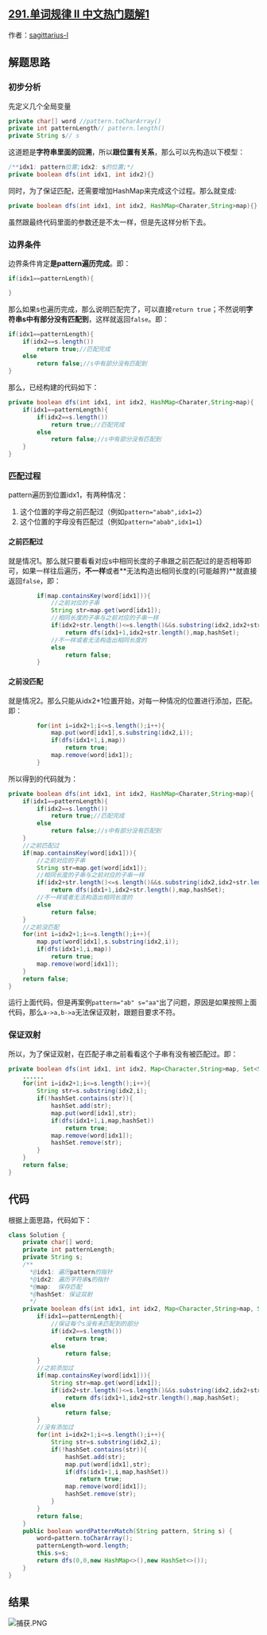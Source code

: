 ## [291.单词规律 II 中文热门题解1](https://leetcode.cn/problems/word-pattern-ii/solutions/100000/hui-su-hashmapbao-cun-pi-pei-hashsetbao-645u7)

作者：[sagittarius-l](https://leetcode.cn/u/sagittarius-l)

## 解题思路
### 初步分析
先定义几个全局变量
```java
private char[] word //pattern.toCharArray()
private int patternLength// pattern.length()
private String s// s
```
这道题是**字符串里面的回溯**，所以**跟位置有关系**，那么可以先构造以下模型：
```java
/**idx1: pattern位置;idx2: s的位置;*/
private boolean dfs(int idx1, int idx2){}
```
同时，为了保证匹配，还需要增加HashMap来完成这个过程。那么就变成:
```java
private boolean dfs(int idx1, int idx2, HashMap<Charater,String>map){}
```
虽然跟最终代码里面的参数还是不太一样，但是先这样分析下去。
### 边界条件
边界条件肯定**是pattern遍历完成**。即：
```java
if(idx1==patternLength){

}
```
那么如果s也遍历完成，那么说明匹配完了，可以直接`return true`；不然说明**字符串s中有部分没有匹配到**，这样就返回`false`。即：
```java
if(idx1==patternLength){
    if(idx2==s.length())
        return true;//匹配完成
    else
        return false;//s中有部分没有匹配到
}
```
那么，已经构建的代码如下：
```java
private boolean dfs(int idx1, int idx2, HashMap<Charater,String>map){
    if(idx1==patternLength){
        if(idx2==s.length())
            return true;//匹配完成
        else
            return false;//s中有部分没有匹配到
    }
}
```
### 匹配过程
pattern遍历到位置idx1，有两种情况：
1. 这个位置的字母之前匹配过（例如`pattern="abab",idx1=2`）
2. 这个位置的字母没有匹配过（例如`pattern="abab",idx1=1`）

#### 之前匹配过
就是情况1。那么就只要看看对应s中相同长度的子串跟之前匹配过的是否相等即可，如果一样往后遍历，**不一样**或者**无法构造出相同长度的(可能越界)**就直接返回`false`，即：
```java
        if(map.containsKey(word[idx1])){
            //之前对应的子串
            String str=map.get(word[idx1]);
            //相同长度的子串与之前对应的子串一样
            if(idx2+str.length()<=s.length()&&s.substring(idx2,idx2+str.length()).equals(str))
                return dfs(idx1+1,idx2+str.length(),map,hashSet);
            //不一样或者无法构造出相同长度的
            else 
                return false;
        }
```
#### 之前没匹配
就是情况2。那么只能从idx2+1位置开始，对每一种情况的位置进行添加，匹配。即：
```java
        for(int i=idx2+1;i<=s.length();i++){
            map.put(word[idx1],s.substring(idx2,i));
            if(dfs(idx1+1,i,map))
                return true;
            map.remove(word[idx1]);
        }
```
所以得到的代码就为：
```java
private boolean dfs(int idx1, int idx2, HashMap<Charater,String>map){
    if(idx1==patternLength){
        if(idx2==s.length())
            return true;//匹配完成
        else
            return false;//s中有部分没有匹配到
    }
    //之前匹配过
    if(map.containsKey(word[idx1])){
        //之前对应的子串
        String str=map.get(word[idx1]);
        //相同长度的子串与之前对应的子串一样
        if(idx2+str.length()<=s.length()&&s.substring(idx2,idx2+str.length()).equals(str))
            return dfs(idx1+1,idx2+str.length(),map,hashSet);
        //不一样或者无法构造出相同长度的
        else 
            return false;
    }
    //之前没匹配
    for(int i=idx2+1;i<=s.length();i++){
        map.put(word[idx1],s.substring(idx2,i));
        if(dfs(idx1+1,i,map))
            return true;
        map.remove(word[idx1]);
    }
    return false;
}
```
运行上面代码，但是再案例`pattern="ab" s="aa"`出了问题，原因是如果按照上面代码，那么`a->a,b->a`无法保证双射，跟题目要求不符。
### 保证双射
所以，为了保证双射，在匹配子串之前看看这个子串有没有被匹配过。即：
```java
private boolean dfs(int idx1, int idx2, Map<Character,String>map, Set<String>hashSet){
    ......
    for(int i=idx2+1;i<=s.length();i++){
        String str=s.substring(idx2,i);
        if(!hashSet.contains(str)){
            hashSet.add(str);
            map.put(word[idx1],str);
            if(dfs(idx1+1,i,map,hashSet))
                return true;
            map.remove(word[idx1]);
            hashSet.remove(str);
        }
    }
    return false;
}
```

## 代码
根据上面思路，代码如下：
```java
class Solution {
    private char[] word;
    private int patternLength;
    private String s;
    /**
      *@idx1: 遍历pattern的指针
      *@idx2: 遍历字符串s的指针
      *@map:  保存匹配
      *@hashSet: 保证双射    
      */
    private boolean dfs(int idx1, int idx2, Map<Character,String>map, Set<String>hashSet){
        if(idx1==patternLength){
            //保证每个s没有未匹配到的部分
            if(idx2==s.length())
                return true;
            else 
                return false;
        }
        //之前添加过
        if(map.containsKey(word[idx1])){
            String str=map.get(word[idx1]);
            if(idx2+str.length()<=s.length()&&s.substring(idx2,idx2+str.length()).equals(str))
                return dfs(idx1+1,idx2+str.length(),map,hashSet);
            else 
                return false;
        }
        //没有添加过
        for(int i=idx2+1;i<=s.length();i++){
            String str=s.substring(idx2,i);
            if(!hashSet.contains(str)){
                hashSet.add(str);
                map.put(word[idx1],str);
                if(dfs(idx1+1,i,map,hashSet))
                    return true;
                map.remove(word[idx1]);
                hashSet.remove(str);
            }
        }
        return false;
    }
    public boolean wordPatternMatch(String pattern, String s) {
        word=pattern.toCharArray();
        patternLength=word.length;
        this.s=s;
        return dfs(0,0,new HashMap<>(),new HashSet<>());
    }
}
```
## 结果
![捕获.PNG](https://pic.leetcode-cn.com/1614844182-CQAAkD-%E6%8D%95%E8%8E%B7.PNG)
